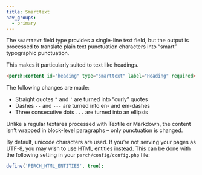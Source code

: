 ```yaml
---
title: Smarttext
nav_groups:
  - primary
---
```


The `smarttext` field type provides a single-line text field, but the output is processed to translate plain text punctuation characters into “smart” typographic punctuation.

This makes it particularly suited to text like headings.

```html
<perch:content id="heading" type="smarttext" label="Heading" required>
```

The following changes are made:

-   Straight quotes `"` and `'` are turned into “curly” quotes
-   Dashes `--` and `---` are turned into en- and em-dashes
-   Three consecutive dots `...` are turned into an ellipsis

Unlike a regular textarea processed with Textile or Markdown, the content isn’t wrapped in block-level paragraphs – only punctuation is changed.

By default, unicode characters are used. If you’re not serving your pages as UTF-8, you may wish to use HTML entities instead. This can be done with the following setting in your `perch/config/config.php` file:

```php
define('PERCH_HTML_ENTITIES', true);
```
